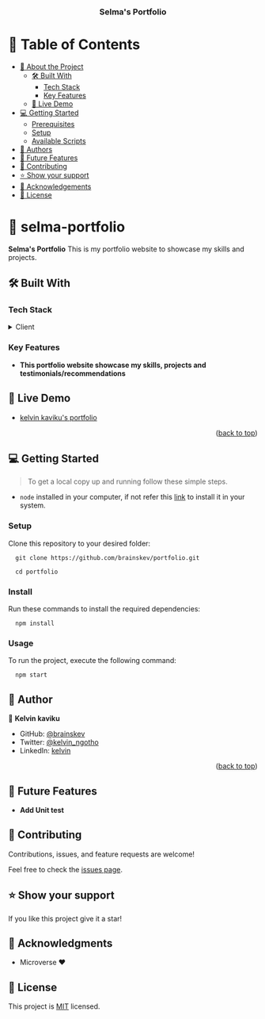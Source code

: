 <div align="center">
  <h3><b>Selma's Portfolio</b></h3>
</div>

# 📗 Table of Contents

- [📖 About the Project](#[project])
  - [🛠 Built With](#built-with)
    - [Tech Stack](#tech-stack)
    - [Key Features](#key-features)
  - [🚀 Live Demo](#live-demo)
- [💻 Getting Started](#getting-started)
  - [Prerequisites](#prerequisites)
  - [Setup](#setup)
  - [Available Scripts](#available-scripts)
- [👥 Authors](#author)
- [🔭 Future Features](#future-features)
- [🤝 Contributing](#contributing)
- [⭐️ Show your support](#support)
- [🙏 Acknowledgements](#acknowledgments)
- [📝 License](#license)

# 📖 selma-portfolio <a name="about-project"></a>

**Selma's Portfolio** This is my portfolio website to showcase my skills and projects.

## 🛠 Built With <a name="built-with"></a>

### Tech Stack <a name="tech-stack"></a>

<details>
  <summary>Client</summary>
  <ul>
    <li><a href="https://reactjs.org/">React.js</a></li>
  </ul>
</details>

### Key Features <a name="key-features"></a>

- **This portfolio website showcase my skills, projects and testimonials/recommendations**

## 🚀 Live Demo <a name="live-demo"></a>

- [kelvin kaviku's portfolio]()

<p align="right">(<a href="#readme-top">back to top</a>)</p>

## 💻 Getting Started <a name="getting-started"></a>

> To get a local copy up and running follow these simple steps.

- `node` installed in your computer, if not refer this [link](https://nodejs.dev/en/download/package-manager/) to install it in your system.

### Setup

Clone this repository to your desired folder:

```
  git clone https://github.com/brainskev/portfolio.git

  cd portfolio

```

### Install

Run these commands to install the required dependencies:

```
  npm install

```

### Usage

To run the project, execute the following command:

```
  npm start
```

## 👥 Author <a name="authors"></a>

👤 **Kelvin kaviku**

- GitHub: [@brainskev](https://github.com/brainskev/)
- Twitter: [@kelvin_ngotho](https://twitter.com/kevin_ngotho?s=09/)
- LinkedIn: [kelvin](https://www.linkedin.com/in/kelvinkaviku/)

<p align="right">(<a href="#readme-top">back to top</a>)</p>

## 🔭 Future Features <a name="future-features"></a>

- **Add Unit test**

## 🤝 Contributing <a name="contributing"></a>

Contributions, issues, and feature requests are welcome!

Feel free to check the [issues page](https://github.com/brainskev/portfolio/issues/).

## ⭐️ Show your support <a name="support"></a>

If you like this project give it a star!

## 🙏 Acknowledgments <a name="acknowledgements"></a>

- Microverse ❤️

## 📝 License <a name="license"></a>

This project is [MIT](./LICENSE) licensed.
